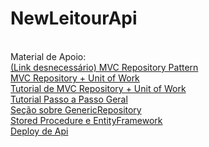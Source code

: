 # NewLeitourApi
<br>
Material de Apoio:<br>
<a href="https://medium.com/net-core/repository-pattern-implementation-in-asp-net-core-21e01c6664d7">
(Link desnecessário) MVC Repository Pattern</a><br>
<a href="https://learn.microsoft.com/en-us/aspnet/mvc/overview/older-versions/getting-started-with-ef-5-using-mvc-4/implementing-the-repository-and-unit-of-work-patterns-in-an-asp-net-mvc-application">
MVC Repository + Unit of Work</a><br>
<a href="https://medium.com/@mlkpatel0/net-core-web-api-with-repository-unit-of-work-1671b54bbd1e">
Tutorial de MVC Repository + Unit of Work</a><br>
<a href="https://dev.to/moe23/step-by-step-repository-pattern-and-unit-of-work-with-asp-net-core-5-3l92">
Tutorial Passo a Passo Geral</a><br>
<a href="https://learn.microsoft.com/en-us/aspnet/mvc/overview/older-versions/getting-started-with-ef-5-using-mvc-4/implementing-the-repository-and-unit-of-work-patterns-in-an-asp-net-mvc-application#implement-a-generic-repository-and-a-unit-of-work-class">
Seção sobre GenericRepository</a><br>
<a href="https://www.entityframeworktutorial.net/efcore/working-with-stored-procedure-in-ef-core.aspx">
Stored Procedure e EntityFramework</a><br>
<a href="https://learn.microsoft.com/pt-br/aspnet/core/host-and-deploy/?view=aspnetcore-7.0">
Deploy de Api</a><br>

